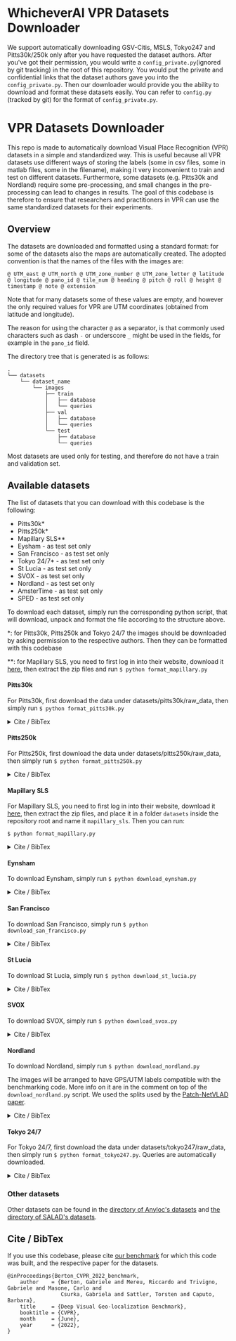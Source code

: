 # WhicheverAI VPR Datasets Downloader

We support automatically downloading GSV-Citis, MSLS, Tokyo247 and Pitts30k/250k only after you have requested the dataset authors.
After you've got their permission, you would write a `config_private.py`(ignored by git tracking) in the root of this repository. 
You would put the private and confidential links that the dataset authors gave you into the `config_private.py`. 
Then our downloader would provide you the ability to download and format these datasets easily. 
You can refer to `config.py` (tracked by git) for the format of `config_private.py`.


# VPR Datasets Downloader

This repo is made to automatically download Visual Place Recognition (VPR) datasets in a simple and standardized way.
This is useful because all VPR datasets use different ways of storing the labels (some in csv files, some in matlab files, some in the filename), making it very inconvenient to train and test on different datasets.
Furthermore, some datasets (e.g. Pitts30k and Nordland) require some pre-processing, and small changes in the pre-processing can lead to changes in results.
The goal of this codebase is therefore to ensure that researchers and practitioners in VPR can use the same standardized datasets for their experiments.

## Overview

The datasets are downloaded and formatted using a standard format: for some of the datasets also the maps are automatically created.
The adopted convention is that the names of the files with the images are:

`@ UTM_east @ UTM_north @ UTM_zone_number @ UTM_zone_letter @ latitude @ longitude @ pano_id @ tile_num @ heading @ pitch @ roll @ height @ timestamp @ note @ extension`

Note that for many datasets some of these values are empty, and however the only required values for VPR are UTM coordinates (obtained from latitude and longitude).

The reason for using the character `@` as a separator, is that commonly used characters such as dash `-` or underscore `_` might be used in the fields, for example in the `pano_id` field.

The directory tree that is generated is as follows:
```
.
└── datasets
    └── dataset_name
        └── images
            ├── train
            │   ├── database
            │   └── queries
            ├── val
            │   ├── database
            │   └── queries
            └── test
                ├── database
                └── queries
```

Most datasets are used only for testing, and therefore do not have a train and validation set.

## Available datasets

The list of datasets that you can download with this codebase is the following:
- Pitts30k*
- Pitts250k*
- Mapillary SLS**
- Eysham - as test set only
- San Francisco - as test set only
- Tokyo 24/7* - as test set only
- St Lucia - as test set only
- SVOX - as test set only
- Nordland - as test set only
- AmsterTime - as test set only
- SPED - as test set only

To download each dataset, simply run the corresponding python script, that will download,
unpack and format the file according to the structure above.

*: for Pitts30k, Pitts250k and Tokyo 24/7 the images should be downloaded by asking permission to the respective authors. Then they can be formatted with this codebase

*\*: for Mapillary SLS, you need to first log in into their website, download it [here](https://www.mapillary.com/dataset/places),
 then extract the zip files and run 
 `$ python format_mapillary.py`

#### Pitts30k

For Pitts30k, first download the data under datasets/pitts30k/raw_data, then simply run `$ python format_pitts30k.py`

<details>
    <summary>Cite / BibTex</summary>
<pre>
@article{Torii_2015_pitts,
    author = {A. {Torii} and J. {Sivic} and M. {Okutomi} and T. {Pajdla}},
    journal = {IEEE Transactions on Pattern Analysis and Machine Intelligence}, 
    title = {Visual Place Recognition with Repetitive Structures}, 
    year = {2015}
}
</pre>
</details>

#### Pitts250k

For Pitts250k, first download the data under datasets/pitts250k/raw_data, then simply run `$ python format_pitts250k.py`

<details>
    <summary>Cite / BibTex</summary>
<br>
<pre>
@article{Torii_2015_pitts,
    author = {A. {Torii} and J. {Sivic} and M. {Okutomi} and T. {Pajdla}},
    journal = {IEEE Transactions on Pattern Analysis and Machine Intelligence}, 
    title = {Visual Place Recognition with Repetitive Structures}, 
    year = {2015}
}
</pre>
</details>

#### Mapillary SLS

For Mapillary SLS, you need to first log in into their website, download it [here](https://www.mapillary.com/dataset/places),
 then extract the zip files, and place it in a folder `datasets` inside the repository root and name it
`mapillary_sls`.
Then you can run:

 `$ python format_mapillary.py`

<details>
    <summary>Cite / BibTex</summary>
<br>
<pre>
@inproceedings{Warburg_2020_msls,
    author={Warburg, Frederik and Hauberg, Soren and Lopez-Antequera, Manuel and Gargallo, Pau and Kuang, Yubin and Civera, Javier},
    title={Mapillary Street-Level Sequences: A Dataset for Lifelong Place Recognition},
    booktitle={IEEE Conference on Computer Vision and Pattern Recognition},
    month={June},
    year={2020}
}
</pre>
</details>

#### Eynsham

To download Eynsham, simply run `$ python download_eynsham.py`

<details>
    <summary>Cite / BibTex</summary>
<br>
<pre>
@inproceedings{Cummins_2009_eynsham,
    title={Highly scalable appearance-only SLAM - {FAB-MAP} 2.0},
    author={M. Cummins and P. Newman},
    booktitle={Robotics: Science and Systems},
    year={2009}
}
</pre>
</details>

#### San Francisco

To download San Francisco, simply run `$ python download_san_francisco.py`

<details>
    <summary>Cite / BibTex</summary>
<br>
<pre>
@inproceedings{Chen_2011_san_francisco,
    author={D. M. {Chen} and G. {Baatz} and K. {Köser} and S. S. {Tsai} and R. {Vedantham} and T. {Pylvänäinen} and K. {Roimela} and X. {Chen} and J. {Bach} and M. {Pollefeys} and B. {Girod} and R. {Grzeszczuk}},
    booktitle={IEEE Conference on Computer Vision and Pattern Recognition},
    title={City-scale landmark identification on mobile devices}, 
    year={2011},
    pages={737-744},
    doi={10.1109/CVPR.2011.5995610}
}
</pre>
</details>

#### St Lucia

To download St Lucia, simply run `$ python download_st_lucia.py`

<details>
    <summary>Cite / BibTex</summary>
<br>
<pre>
@article{Milford_2008_st_lucia,
    title={Mapping a Suburb With a Single Camera Using a Biologically Inspired SLAM System},
    author={Michael Milford and G. Wyeth},
    journal={IEEE Transactions on Robotics},
    year={2008},
    volume={24},
    pages={1038-1053}
}
</pre>
</details>

#### SVOX

To download SVOX, simply run `$ python download_svox.py`

<details>
    <summary>Cite / BibTex</summary>
<br>
<pre>
@inproceedings{Berton_2021_svox, 
    author = {Berton, Gabriele and Paolicelli, Valerio and Masone, Carlo and Caputo, Barbara},
    title = {Adaptive-Attentive Geolocalization From Few Queries: A Hybrid Approach},
    booktitle = {IEEE Winter Conference on Applications of Computer Vision},
    month = {January},
    year = {2021},
    pages = {2918-2927}
}
</pre>
</details>

#### Nordland

To download Nordland, simply run `$ python download_nordland.py`

The images will be arranged to have GPS/UTM labels compatible with the benchmarking code. More info on it are in the comment on top of the `download_nordland.py` script. We used the splits used by the [Patch-NetVLAD paper](https://arxiv.org/abs/2103.01486).

<details>
    <summary>Cite / BibTex</summary>
<br>
<pre>
@inproceedings{Sunderhauf_2013_nordland,
    title = {Are we there yet? Challenging {SeqSLAM} on a 3000 km journey across all four seasons},
    author = {N. S{\"u}nderhauf and P. Neubert and P. Protzel},
    booktitle = {Proc. of Workshop on Long-Term Autonomy, }#icra,
    pages = {2013},
    year = {2013}
}
</pre>
</details>

#### Tokyo 24/7

For Tokyo 24/7, first download the data under datasets/tokyo247/raw_data, then simply run `$ python format_tokyo247.py`. Queries are automatically downloaded.

<details>
    <summary>Cite / BibTex</summary>
<br>
<pre>
@article{Torii_2018_tokyo247,
    author = {A. {Torii} and R. {Arandjelović} and J. {Sivic} and M. {Okutomi} and T. {Pajdla}},
    journal = {IEEE Transactions on Pattern Analysis and Machine Intelligence}, 
    title = {24/7 Place Recognition by View Synthesis}, 
    year = {2018},
    volume = {40},
    number = {2},
    pages = {257-271}
}
</pre>
</details>

### Other datasets

Other datasets can be found in the [directory of Anyloc's datasets](https://iiitaphyd-my.sharepoint.com/personal/robotics_iiit_ac_in/_layouts/15/onedrive.aspx?ga=1&id=%2Fpersonal%2Frobotics%5Fiiit%5Fac%5Fin%2FDocuments%2FStudent%20Research%2FAnyLoc%2D2023%2FPublic%2FDatasets%2DAll) and [the directory of SALAD's datasets](https://surfdrive.surf.nl/files/index.php/s/sbZRXzYe3l0v67W).


## Cite / BibTex
If you use this codebase, please cite [our benchmark](https://github.com/gmberton/deep-visual-geo-localization-benchmark) for which this code was built, and the respective paper for the datasets.
```
@inProceedings{Berton_CVPR_2022_benchmark,
    author    = {Berton, Gabriele and Mereu, Riccardo and Trivigno, Gabriele and Masone, Carlo and
                 Csurka, Gabriela and Sattler, Torsten and Caputo, Barbara},
    title     = {Deep Visual Geo-localization Benchmark},
    booktitle = {CVPR},
    month     = {June},
    year      = {2022},
}
```
